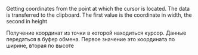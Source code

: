 Getting coordinates from the point at which the cursor is located. 
The data is transferred to the clipboard. 
The first value is the coordinate in width, the second in height 

Получение координат из точки в которой находиться курсор. 
Данные передаться в буфер обмена. 
Первое значение это координата по ширине, вторая по высоте
